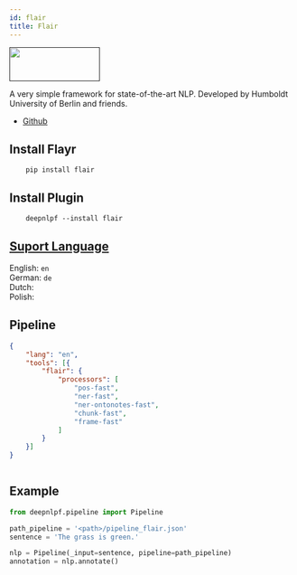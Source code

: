 ```yaml
---
id: flair
title: Flair
---
```


<a href="" target="_blank">
    <img src="https://raw.githubusercontent.com/flairNLP/flair/master/resources/docs/flair_logo_2020.png" data-canonical-src="" width="160" height="60" />
</a>

A very simple framework for state-of-the-art NLP. Developed by Humboldt University of Berlin and friends.

- [Github](https://github.com/flairNLP/flair)

## Install Flayr
<!--DOCUSAURUS_CODE_TABS-->
<!--Shell--> 
```shell
    pip install flair
```
<!--END_DOCUSAURUS_CODE_TABS-->

## Install Plugin
<!--DOCUSAURUS_CODE_TABS-->
<!--Shell--> 
```shell
    deepnlpf --install flair
```
<!--END_DOCUSAURUS_CODE_TABS-->

## [Suport Language](https://github.com/flairNLP/flair#comparison-with-state-of-the-art)

English: ```en``` <br/>
German: ```de``` <br/>
Dutch: ``` ``` <br/>
Polish: ``` ``` <br/>

## Pipeline
<!--DOCUSAURUS_CODE_TABS-->

<!--Json--> 
```json
{
    "lang": "en",
    "tools": [{
        "flair": {
            "processors": [
                "pos-fast",
                "ner-fast",
                "ner-ontonotes-fast",
                "chunk-fast",
                "frame-fast"
            ]
        }
    }]
}
```

<!--yaml-->
```yaml
```
<!--END_DOCUSAURUS_CODE_TABS-->

## Example
<!--DOCUSAURUS_CODE_TABS-->
<!--Python--> 
```python
from deepnlpf.pipeline import Pipeline

path_pipeline = '<path>/pipeline_flair.json'
sentence = 'The grass is green.'

nlp = Pipeline(_input=sentence, pipeline=path_pipeline)
annotation = nlp.annotate()
```

<!--Output JSON-->
```json
```

<!--Output XML-->
```xml
```

<!--END_DOCUSAURUS_CODE_TABS-->